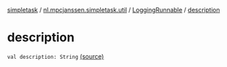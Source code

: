 [simpletask](../../index.md) / [nl.mpcjanssen.simpletask.util](../index.md) / [LoggingRunnable](index.md) / [description](.)

# description

`val description: String` [(source)](https://github.com/mpcjanssen/simpletask-android/blob/master/src/main/java/nl/mpcjanssen/simpletask/util/ActionQueue.kt#L44)